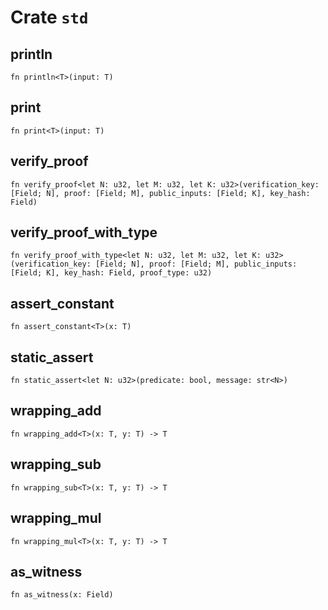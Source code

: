 # Crate `std`

## println

```noir
fn println<T>(input: T)
```

## print

```noir
fn print<T>(input: T)
```

## verify_proof

```noir
fn verify_proof<let N: u32, let M: u32, let K: u32>(verification_key: [Field; N], proof: [Field; M], public_inputs: [Field; K], key_hash: Field)
```

## verify_proof_with_type

```noir
fn verify_proof_with_type<let N: u32, let M: u32, let K: u32>(verification_key: [Field; N], proof: [Field; M], public_inputs: [Field; K], key_hash: Field, proof_type: u32)
```

## assert_constant

```noir
fn assert_constant<T>(x: T)
```

## static_assert

```noir
fn static_assert<let N: u32>(predicate: bool, message: str<N>)
```

## wrapping_add

```noir
fn wrapping_add<T>(x: T, y: T) -> T
```

## wrapping_sub

```noir
fn wrapping_sub<T>(x: T, y: T) -> T
```

## wrapping_mul

```noir
fn wrapping_mul<T>(x: T, y: T) -> T
```

## as_witness

```noir
fn as_witness(x: Field)
```

